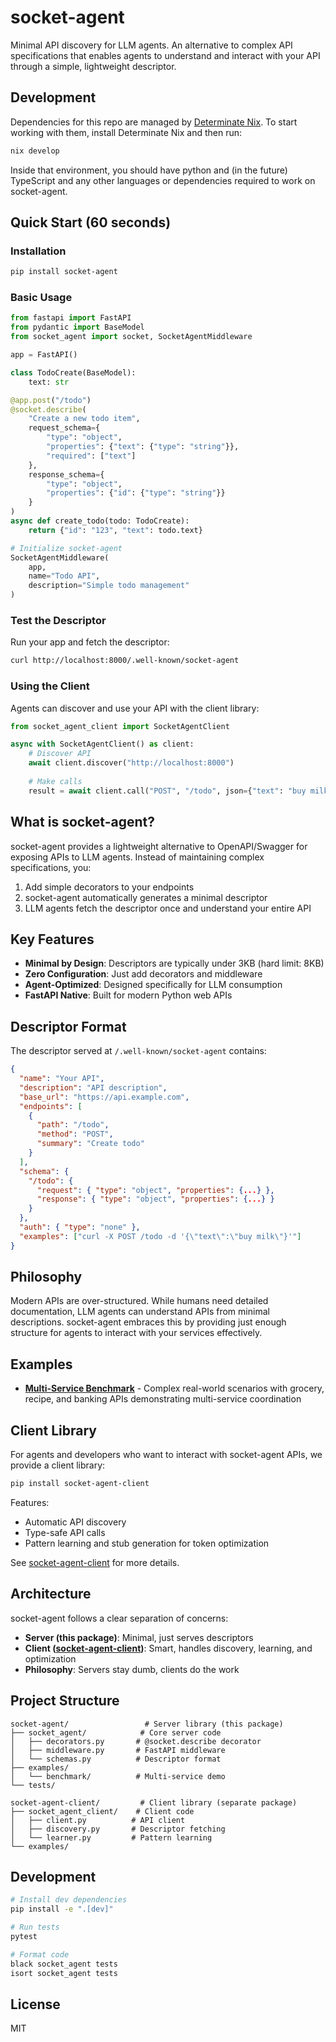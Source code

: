 # socket-agent

Minimal API discovery for LLM agents. An alternative to complex API specifications that enables agents to understand and interact with your API through a simple, lightweight descriptor.

## Development

Dependencies for this repo are managed by [Determinate Nix](https://determinate.systems/).
To start working with them, install Determinate Nix and then run:

```sh
nix develop
```

Inside that environment, you should have python and (in the future) TypeScript and any other languages or dependencies required to work on socket-agent.

## Quick Start (60 seconds)

### Installation

```bash
pip install socket-agent
```

### Basic Usage

```python
from fastapi import FastAPI
from pydantic import BaseModel
from socket_agent import socket, SocketAgentMiddleware

app = FastAPI()

class TodoCreate(BaseModel):
    text: str

@app.post("/todo")
@socket.describe(
    "Create a new todo item",
    request_schema={
        "type": "object",
        "properties": {"text": {"type": "string"}},
        "required": ["text"]
    },
    response_schema={
        "type": "object", 
        "properties": {"id": {"type": "string"}}
    }
)
async def create_todo(todo: TodoCreate):
    return {"id": "123", "text": todo.text}

# Initialize socket-agent
SocketAgentMiddleware(
    app,
    name="Todo API",
    description="Simple todo management"
)
```

### Test the Descriptor

Run your app and fetch the descriptor:

```bash
curl http://localhost:8000/.well-known/socket-agent
```

### Using the Client

Agents can discover and use your API with the client library:

```python
from socket_agent_client import SocketAgentClient

async with SocketAgentClient() as client:
    # Discover API
    await client.discover("http://localhost:8000")
    
    # Make calls
    result = await client.call("POST", "/todo", json={"text": "buy milk"})
```

## What is socket-agent?

socket-agent provides a lightweight alternative to OpenAPI/Swagger for exposing APIs to LLM agents. Instead of maintaining complex specifications, you:

1. Add simple decorators to your endpoints
2. socket-agent automatically generates a minimal descriptor
3. LLM agents fetch the descriptor once and understand your entire API

## Key Features

- **Minimal by Design**: Descriptors are typically under 3KB (hard limit: 8KB)
- **Zero Configuration**: Just add decorators and middleware
- **Agent-Optimized**: Designed specifically for LLM consumption
- **FastAPI Native**: Built for modern Python web APIs

## Descriptor Format

The descriptor served at `/.well-known/socket-agent` contains:

```json
{
  "name": "Your API",
  "description": "API description",
  "base_url": "https://api.example.com",
  "endpoints": [
    {
      "path": "/todo",
      "method": "POST",
      "summary": "Create todo"
    }
  ],
  "schema": {
    "/todo": {
      "request": { "type": "object", "properties": {...} },
      "response": { "type": "object", "properties": {...} }
    }
  },
  "auth": { "type": "none" },
  "examples": ["curl -X POST /todo -d '{\"text\":\"buy milk\"}'"]
}
```

## Philosophy

Modern APIs are over-structured. While humans need detailed documentation, LLM agents can understand APIs from minimal descriptions. socket-agent embraces this by providing just enough structure for agents to interact with your services effectively.

## Examples

- **[Multi-Service Benchmark](examples/benchmark)** - Complex real-world scenarios with grocery, recipe, and banking APIs demonstrating multi-service coordination

## Client Library

For agents and developers who want to interact with socket-agent APIs, we provide a client library:

```bash
pip install socket-agent-client
```

Features:
- Automatic API discovery
- Type-safe API calls  
- Pattern learning and stub generation for token optimization

See [socket-agent-client](socket-agent-client/) for more details.

## Architecture

socket-agent follows a clear separation of concerns:

- **Server (this package)**: Minimal, just serves descriptors
- **Client ([socket-agent-client](socket-agent-client/))**: Smart, handles discovery, learning, and optimization
- **Philosophy**: Servers stay dumb, clients do the work

## Project Structure

```
socket-agent/                 # Server library (this package)
├── socket_agent/            # Core server code
│   ├── decorators.py       # @socket.describe decorator
│   ├── middleware.py       # FastAPI middleware
│   └── schemas.py          # Descriptor format
├── examples/
│   └── benchmark/          # Multi-service demo
└── tests/

socket-agent-client/         # Client library (separate package)
├── socket_agent_client/    # Client code
│   ├── client.py          # API client
│   ├── discovery.py       # Descriptor fetching
│   └── learner.py         # Pattern learning
└── examples/
```

## Development

```bash
# Install dev dependencies
pip install -e ".[dev]"

# Run tests
pytest

# Format code
black socket_agent tests
isort socket_agent tests
```

## License

MIT
